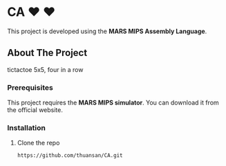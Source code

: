 # CA ♥️ ❤️

This project is developed using the **MARS MIPS Assembly Language**.

## About The Project

tictactoe 5x5, four in a row

### Prerequisites

This project requires the **MARS MIPS simulator**. You can download it from the official website.

### Installation

1. Clone the repo
   ```sh
   https://github.com/thuansan/CA.git

